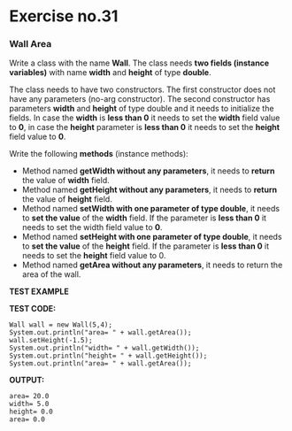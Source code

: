 # Exercise no.31
### Wall Area

Write a class with the name **Wall**. The class needs **two fields (instance variables)** with name **width** and **height** of type **double**.

The class needs to have two constructors. The first constructor does not have any parameters (no-arg constructor). The second constructor has parameters **width** and **height** of type double and it needs to initialize the fields. In case the **width** is **less than 0** it needs to set the **width** field value to **0**, in case the **height** parameter is **less than 0** it needs to set the **height** field value to **0**.

Write the following **methods** (instance methods):
- Method named **getWidth without any parameters**, it needs to **return** the value of **width** field.
- Method named **getHeight without any parameters**, it needs to **return** the value of **height** field.
- Method named **setWidth with one parameter of type double**, it needs to **set the value** of the **width** field. If the parameter is **less than 0** it needs to set the width field value to **0**.
- Method named **setHeight with one parameter of type double**, it needs to **set the value** of the **height** field. If the parameter is **less than 0** it needs to set the **height** field value to 0.
- Method named **getArea without any parameters**, it needs to return the area of the wall.

**TEST EXAMPLE** 

**TEST CODE:**
```
Wall wall = new Wall(5,4);
System.out.println("area= " + wall.getArea());
wall.setHeight(-1.5);
System.out.println("width= " + wall.getWidth());
System.out.println("height= " + wall.getHeight());
System.out.println("area= " + wall.getArea());
```
**OUTPUT:**
```
area= 20.0
width= 5.0
height= 0.0
area= 0.0
```